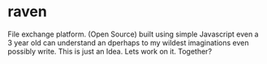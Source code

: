 # raven
File exchange platform. (Open Source)
built using simple Javascript even a 3 year old can understand an dperhaps to my wildest imaginations even possibly write.
This is just an Idea.
Lets work on it. Together? 
